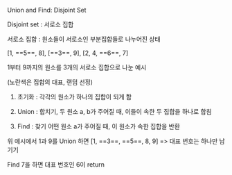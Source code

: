 Union and Find: Disjoint Set

Disjoint set : 서로소 집합

서로소 집합 : 원소들이 서로소인 부분집합들로 나누어진 상태

[1, ==5==, 8], [==3==, 9], [2, 4, ==6==, 7]

1부터 9까지의 원소를 3개의 서로소 집합으로 나눈 예시

(노란색은 집합의 대표, 랜덤 선정)



1) 초기화 : 각각의 원소가 하나의 집합이 되게 함

2) Union : 합치기, 두 원소 a, b가 주어질 때, 이들이 속한 두 집합을 하나로 합침

3) Find : 찾기 어떤 원소 a가 주어질 때, 이 원소가 속한 집합을 반환

위 예시에서 1과 9를 Union 하면 [1, ==3==, ==5==, 8, 9] => 대표 번호는 하나만 남기기

Find 7을 하면 대표 번호인 6이 return

